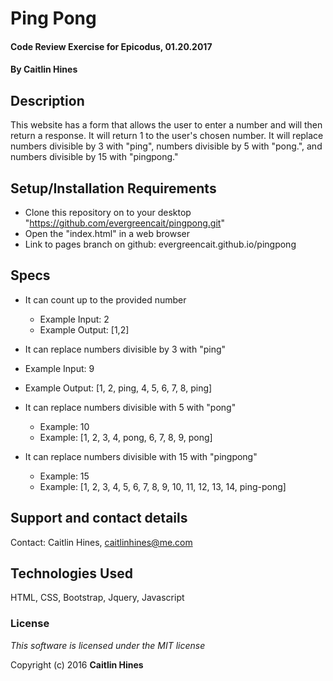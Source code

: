# Ping Pong

#### Code Review Exercise for Epicodus, 01.20.2017

#### By **Caitlin Hines**

## Description

This website has a form that allows the user to enter a number and will then return a response. It will return 1 to the user's chosen number. It will replace numbers divisible by 3 with "ping", numbers divisible by 5 with "pong.", and numbers divisible by 15 with "pingpong."

## Setup/Installation Requirements

* Clone this repository on to your desktop "https://github.com/evergreencait/pingpong.git"
* Open the "index.html" in a web browser
* Link to pages branch on github:  evergreencait.github.io/pingpong


## Specs

* It can count up to the provided number
  * Example Input: 2
  * Example Output: [1,2]

*  It can replace numbers divisible by 3 with "ping"
  * Example Input: 9
  * Example Output: [1, 2, ping, 4, 5, 6, 7, 8, ping]

* It can replace numbers divisible with 5 with "pong"
  * Example: 10
  * Example: [1, 2, 3, 4, pong, 6, 7, 8, 9, pong]

* It can replace numbers divisible with 15 with "pingpong"
  * Example: 15
  * Example: [1, 2, 3, 4, 5, 6, 7, 8, 9, 10, 11, 12, 13, 14, ping-pong]

## Support and contact details

Contact: Caitlin Hines, caitlinhines@me.com

## Technologies Used

HTML, CSS, Bootstrap, Jquery, Javascript

### License

*This software is licensed under the MIT license*

Copyright (c) 2016 **Caitlin Hines**
